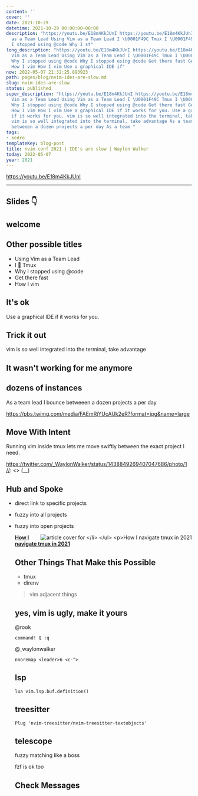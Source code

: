 ```yaml
---
content: ''
cover: ''
date: 2021-10-29
datetime: 2021-10-29 00:00:00+00:00
description: "https://youtu.be/E18m4KkJUnI https://youtu.be/E18m4KkJUnI Using Vim
  as a Team Lead Using Vim as a Team Lead I \U0001F49C Tmux I \U0001F49C Tmux Why
  I stopped using @code Why I st"
long_description: "https://youtu.be/E18m4KkJUnI https://youtu.be/E18m4KkJUnI Using
  Vim as a Team Lead Using Vim as a Team Lead I \U0001F49C Tmux I \U0001F49C Tmux
  Why I stopped using @code Why I stopped using @code Get there fast Get there fast
  How I vim How I vim Use a graphical IDE if"
now: 2022-05-07 21:32:25.893923
path: pages/blog/nvim-ides-are-slow.md
slug: nvim-ides-are-slow
status: published
super_description: "https://youtu.be/E18m4KkJUnI https://youtu.be/E18m4KkJUnI Using
  Vim as a Team Lead Using Vim as a Team Lead I \U0001F49C Tmux I \U0001F49C Tmux
  Why I stopped using @code Why I stopped using @code Get there fast Get there fast
  How I vim How I vim Use a graphical IDE if it works for you. Use a graphical IDE
  if it works for you. vim is so well integrated into the terminal, take advantage
  vim is so well integrated into the terminal, take advantage As a team lead I bounce
  betweeen a dozen projects a per day As a team "
tags:
- kedro
templateKey: blog-post
title: nvim conf 2021 | IDE's are slow | Waylon Walker
today: 2022-05-07
year: 2021
---
```


https://youtu.be/E18m4KkJUnI

[//]: <> (## images)

[//]: <> (too many codes)
[//]: <> ( https://pbs.twimg.com/media/FAEmRjYUcAUk2eR?format=jpg&name=large )
[//]: <> ( https://twitter.com/_WaylonWalker/status/1438849269407047686/photo/1 )
[//]: <> ( https://twitter.com/_WaylonWalker/status/1438849269407047686/photo/1 )

---

## Slides 👇

## welcome

[//]: <> (Rather than saying vim is fast lets fix some things live.  While we are trying)
[//]: <> (to present on how fast vim is, popups will iterrupt with critical production)
[//]: <> (failures that need fixed straight away.)

[//]: <> (## topics)
[//]: <> (* lsp)
[//]: <> (* make vim yours)
[//]: <> (* I use tmux)
[//]: <> (* quickfix)


## Other possible titles

* Using Vim as a Team Lead
* I 💜 Tmux
* Why I stopped using @code
* Get there fast
* How I vim


## It's ok

Use a graphical IDE if it works for you.

## Trick it out

vim is so well integrated into the terminal, take advantage

## It wasn't working for me anymore

[//]: <> (seriously,)

## dozens of instances

As a team lead I bounce betweeen a dozen projects a per day

https://pbs.twimg.com/media/FAEmRjYUcAUk2eR?format=jpg&name=large 

[//]: <> (Trying to run more than one instance of an ide is hard, especially when)
[//]: <> (projects are so similar and all start looking the same.)

## Move With Intent

Running vim inside tmux lets me move swiftly between the exact project I need.

https://twitter.com/_WaylonWalker/status/1438849269407047686/photo/1
[//]: <> (__)

## Hub and Spoke

* direct link to specific projects
* fuzzy into all projects
* fuzzy into open projects



  <div class="onelinelink-wrapper">
      <a class="onelinelink" href="https://waylonwalker.com/tmux-nav-2021/">
          <img style="float: right;" align='right' src="https://images.waylonwalker.com/tmux-nav-2021-og_250x140.png" alt="article cover for 
 How I navigate tmux in 2021
"/>
          <p><strong>
 How I navigate tmux in 2021
</strong></p>
      </a>
  </div>


[//]: <> (I'm sure there are other ways do do this, I bet you can get a vim plugin to do this)

## Other Things That Make this Possible

* tmux
* direnv

> vim adjacent things

[//]: <> (## Check messages)


[//]: <> (a short interruption where I am called back to work where I show flying swiftly)
[//]: <> (between projects with the perfect intent.)

## yes, vim is ugly, make it yours

@rook
``` vim
command! Q :q
```

@_waylonwalker
``` vim
nnoremap <leader>6 <c-^>
```


[//]: <> (__)

## lsp


``` vim
lua vim.lsp.buf.definition()
```

## treesitter


``` vim
Plug 'nvim-treesitter/nvim-treesitter-textobjects'
```

## telescope

fuzzy matching like a boss

fzf is ok too

## Check Messages

[//]: <> (Another interruption comes in, this time the change uses the lsp and some custom bindings)
[//]: <> (Data Pipeline is down.)
[//]: <> (* Use the lsp go to definition.)
[//]: <> (* Open data in visidata)
[//]: <> (* use jumplist to get back)
[//]: <> (* make the fix)
[//]: <> (* use fugitive to commit)